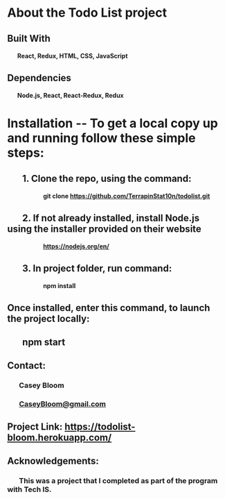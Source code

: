 # About the Todo List project

## Built With
#### &nbsp;&nbsp;&nbsp;&nbsp;&nbsp;&nbsp; React, Redux, HTML, CSS, JavaScript 

## Dependencies
#### &nbsp;&nbsp;&nbsp;&nbsp;&nbsp;&nbsp; Node.js, React, React-Redux, Redux

# Installation -- To get a local copy up and running follow these simple steps:

## &nbsp;&nbsp;&nbsp;&nbsp;&nbsp;&nbsp; 1. Clone the repo, using the command:
#### &nbsp;&nbsp;&nbsp;&nbsp;&nbsp;&nbsp;&nbsp;&nbsp;&nbsp;&nbsp;&nbsp;&nbsp;&nbsp;&nbsp;&nbsp;&nbsp;&nbsp;&nbsp;&nbsp;&nbsp;&nbsp;&nbsp;&nbsp;&nbsp; git clone https://github.com/TerrapinStat10n/todolist.git

## &nbsp;&nbsp;&nbsp;&nbsp;&nbsp;&nbsp; 2. If not already installed, install Node.js using the installer provided on their website
#### &nbsp;&nbsp;&nbsp;&nbsp;&nbsp;&nbsp;&nbsp;&nbsp;&nbsp;&nbsp;&nbsp;&nbsp;&nbsp;&nbsp;&nbsp;&nbsp;&nbsp;&nbsp;&nbsp;&nbsp;&nbsp;&nbsp;&nbsp;&nbsp; https://nodejs.org/en/

## &nbsp;&nbsp;&nbsp;&nbsp;&nbsp;&nbsp; 3. In project folder, run command: 
#### &nbsp;&nbsp;&nbsp;&nbsp;&nbsp;&nbsp;&nbsp;&nbsp;&nbsp;&nbsp;&nbsp;&nbsp;&nbsp;&nbsp;&nbsp;&nbsp;&nbsp;&nbsp;&nbsp;&nbsp;&nbsp;&nbsp;&nbsp;&nbsp; npm install



## Once installed, enter this command, to launch the project locally:
## &nbsp;&nbsp;&nbsp;&nbsp;&nbsp;&nbsp; npm start



## Contact:
### &nbsp;&nbsp;&nbsp;&nbsp;&nbsp;&nbsp; Casey Bloom
### &nbsp;&nbsp;&nbsp;&nbsp;&nbsp;&nbsp; CaseyBloom@gmail.com


## Project Link: https://todolist-bloom.herokuapp.com/


## Acknowledgements:
### &nbsp;&nbsp;&nbsp;&nbsp;&nbsp;&nbsp; This was a project that I completed as part of the program with Tech IS.
